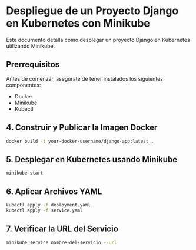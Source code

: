 # Despliegue de un Proyecto Django en Kubernetes con Minikube

Este documento detalla cómo desplegar un proyecto Django en Kubernetes utilizando Minikube.

## Prerrequisitos

Antes de comenzar, asegúrate de tener instalados los siguientes componentes:

- Docker
- Minikube
- Kubectl

## 4. Construir y Publicar la Imagen Docker

```bash
docker build -t your-docker-username/django-app:latest .
```

## 5. Desplegar en Kubernetes usando Minikube
```bash
minikube start
```

## 6. Aplicar Archivos YAML
```bash
kubectl apply -f deployment.yaml
kubectl apply -f service.yaml
```

## 7.  Verificar la URL del Servicio
```bash
minikube service nombre-del-servicio --url
```